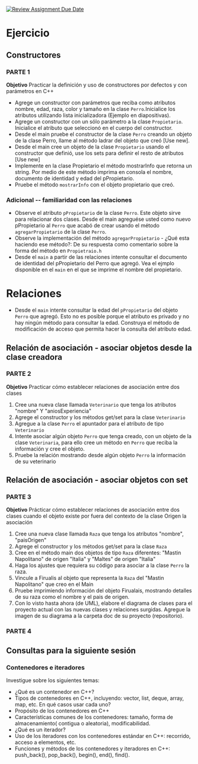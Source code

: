 [![Review Assignment Due Date](https://classroom.github.com/assets/deadline-readme-button-24ddc0f5d75046c5622901739e7c5dd533143b0c8e959d652212380cedb1ea36.svg)](https://classroom.github.com/a/Ehhwtx4P)
# Ejercicio

## Constructores

### PARTE 1

**Objetivo**
Practicar la definición y uso de constructores por defectos y con parámetros en C++

* Agrege un constructor con parámetros que reciba como atributos nombre, edad, raza, color y tamaño en la clase `Perro`.Inicialice los atributos utilizando lista inicializadora (Ejemplo en diapositivas).
* Agrege un constructor con un sólo parámetro a la clase `Propietario`. Inicialice el atributo que seleccionó en el cuerpo del constructor.
* Desde el main pruebe el constructor de la clase `Perro` creando un objeto de la clase Perro, llame al método ladrar del objeto que creó [Use new].
* Desde el main cree un objeto de la clase `Propietario` usando el constructor que definió, use los sets para definir el resto de atributos [Use new]
* Implemente en la clase Propietario el método mostrarInfo que retorna un string. Por medio de este método imprima en consola el nombre, documento de identidad y edad del pPropietario.
* Pruebe el método `mostrarInfo` con el objeto propietario que creó.

### Adicional -- familiaridad con las relaciones
* Observe el atributo `pPropietario` de la clase `Perro`. Este objeto sirve para relacionar dos clases. Desde el main agreguése usted como nuevo pPropietario al `Perro` que acabó de crear usando el método `agregarPropietario` de la clase `Perro`.
* Observe la implementación del método `agregarPropietario` - ¿Qué esta haciendo ese método?: De su respuesta como comentario sobre la forma del método en `Propietraio.h`
* Desde el `main` a partir de las relaciones intente consultar el documento de identidad del pPropietario del Perro que agregó. Vea el ejmplo disponible en el `main` en el que se imprime el nombre del propietario.


# Relaciones
* Desde el `main` intente consultar la edad del `pPropietario` del objeto `Perro` que agregó. Esto no es posible porque el atributo es privado y no hay ningún método para consultar la edad. Construya el método de modificación de acceso que permita hacer la consulta del atributo edad.

## Relación de asociación - asociar objetos desde la clase creadora

### PARTE 2

**Objetivo**
Practicar cómo establecer relaciones de asociación entre dos clases

1. Cree una nueva clase llamada `Veterinario` que tenga los atributos "nombre" Y "aniosExperiencia"
2. Agrege el constructor y los métodos get/set para la clase `Veterinario`
3. Agregue a la clase `Perro` el apuntador para el atributo de tipo `Veterinario`
4. Intente asociar algún objeto `Perro` que tenga creado, con un objeto de la clase `Veterinaria`, para ello cree un método en `Perro`
   que reciba la información y cree el objeto.
5. Pruebe la relación mostrando desde algún objeto `Perro` la información de su veterinario

## Relación de asociación - asociar objetos con set

### PARTE 3

**Objetivo**
Prácticar cómo establecer relaciones de asociación entre dos clases cuando el objeto existe por fuera del contexto de la clase Origen
la asociación

1. Cree una nueva clase llamada `Raza` que tenga los atributos "nombre", "paisOrigen"
2. Agrege el constructor y los métodos get/set para la clase `Raza`
3. Cree en el método main dos objetos de tipo `Raza` diferentes: "Mastin Napolitano" de origen "Italia" y "Maltes" de origen "Italia"
4. Haga los ajustes que requiera su código para asociar a la clase `Perro` la raza.
5. Vincule a Firualis al objeto que representa la `Raza` del "Mastin Napolitano" que creo en el Main
6. Pruebe imprimiendo información del objeto Firualais, mostrando detalles de su raza como el nombre y el pais de origen.
7. Con lo visto hasta ahora (de UML), elabore el diagrama de clases para el proyecto actual con las nuevas clases y relaciones surgidas. Agregue la imagen de su diagrama a la carpeta doc de su proyecto (repositorio).

### PARTE 4

## Consultas para la siguiente sesión
### Contenedores e iteradores
Investigue sobre los siguientes temas:
* ¿Qué es un contenedor en C++?
* Tipos de contenedores en C++, incluyendo: vector, list, deque, array, map, etc. En qué casos usar cada uno?
* Propósito de los contenedores en C++
* Características comunes de los contenedores: tamaño, forma de almacenamiento( contigua o aleatoria), modificabilidad.
* ¿Qué es un iterador?
* Uso de los iteradores con los contenedores estándar en C++: recorrido, acceso a elementos, etc.
* Funciones y métodos de los contenedores y iteradores en C++: push_back(), pop_back(), begin(), end(), find().
